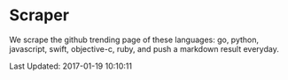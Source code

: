 # Scraper

We scrape the github trending page of these languages: go, python, javascript, swift, objective-c, ruby, and push a markdown result everyday.

Last Updated: 2017-01-19 10:10:11